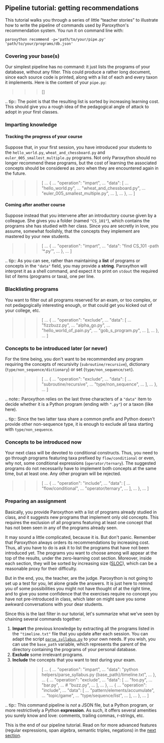 ## Pipeline tutorial: getting recommendations

This tutorial walks you through a series of little “teacher stories” to illustrate how to write the pipeline of commands used by Paroxython's recommendation system. You run it on command line with:

```shell
paroxython recommend -p='path/to/your/pipe.py' 'path/to/your/programs/db.json'
```

### Covering your base(s)

Our simplest pipeline has no command: it just lists the programs of your database, without any
filter. This could produce a rather long document, since each source code is printed, along with a
list of each and every taxon it implements. Here is the content of your `pipe.py`:

>>> []

.. tip::
    The point is that the resulting list is sorted by increasing learning cost. This should give
    you a rough idea of the pedagogical angle of attack to adopt in your first classes.

### Imparting knowledge

#### Tracking the progress of your course

Suppose that, in your first session, you have introduced your students to the `hello_world.py`,
`wheat_and_chessboard.py` and `euler_005_smallest_multiple.py` programs. Not only Paroxython should
no longer recommend these programs, but the cost of learning the associated concepts should be
considered as zero when they are encountered again in the future.

>>> [
...     {
...         "operation": "impart",
...         "data": [
...             "hello_world.py",
...             "wheat_and_chessboard.py",
...             "euler_005_smallest_multiple.py",
...         ],
...     },
... ]

#### Coming after another course

Suppose instead that you intervene after an introductory course given by a colleague. She gives you a
folder (named `"CS_101"`), which contains the programs she has studied with her class. Since you
are secretly in love, you assume, somewhat foolishly, that the concepts they implement are mastered
by your new students.

>>> [
...     {
...         "operation": "impart",
...         "data": "find CS_101 -path '*.py'",
...     },
... ]

.. tip::
    As you can see, rather than maintaining a **list** of programs or concepts in the `"data"`
    field, you may provide a **string**. Paroxython will interpret it as a shell command, and
    expect it to print on `stdout` the required list of items (programs or taxa), one per line.

### Blacklisting programs

You want to filter out all programs reserved for an exam, or too complex, or not pedagogically
interesting enough, or that could get you kicked out of your college, etc.

>>> [
...     {
...         "operation": "exclude",
...         "data": [
...             "fizzbuzz.py",
...             "alpha_go.py",
...             "hello_world_of_pain.py",
...             "gob_s_program.py",
...         ],
...     },
... ]

### Concepts to be introduced later (or never)

For the time being, you don't want to be recommended any program requiring the concepts of
recursivity (`subroutine/recursive`), dictionary (`type/non_sequence/dictionary`) or set
(`type/non_sequence/set`).

>>> [
...     {
...         "operation": "exclude",
...         "data": [
...             "subroutine/recursive",
...             "type/non_sequence",
...         ],
...     },
... ]

.. note::
    Paroxython relies on the last three characters of a `"data"` item to decide whether it is a
    Python program (ending with `".py"`) or a taxon (like here).

.. tip::
    Since the two latter taxa share a common prefix and Python doesn't provide other non-sequence
    type, it is enough to exclude all taxa starting with `type/non_sequence`.

### Concepts to be introduced now

Your next class will be devoted to conditional constructs. Thus, you need to go through programs
featuring taxa prefixed by `flow/conditional` or even, why not, some conditional expressions
(`operator/ternary`). The suggested programs do not necessarily have to implement both concepts at
the same time, but at least one. Any other program will be rejected.

>>> [
...     {
...         "operation": "include",
...         "data": [
...             "flow/conditional",
...             "operator/ternary",
...         ],
...     },
... ]

### Preparing an assignment

Basically, you provide Paroxython with a list of programs already studied in class, and it suggests
new programs that implement only old concepts. This requires the exclusion of all programs
featuring at least one concept that has not been seen in any of the programs already seen.

It may sound a little complicated, because it is. But don't panic. Remember that Paroxython always
orders its recommendations by increasing cost. Thus, all you have to do is ask it to list the
programs that have not been introduced yet. The programs you want to choose among will appear at
the top of the results, under the zero-learning cost section. Moreover, inside each section, they
will be sorted by increasing size ([SLOC](https://en.wikipedia.org/wiki/Source_lines_of_code)),
which can be a reasonable proxy for their difficulty.

But in the end, you, the teacher, are the judge. Paroxython is not going to set up a test for you,
let alone grade the answers. It is just here to remind you of some possibilities you might not have
thought of at the right time, and to give you some confidence that the exercises require no concept
you have not pre-introduced in class, which later on might save you some awkward conversations with
your dear students.

Since this is the last filter in our tutorial, let's summarize what we've seen by chaining several
commands together:

1. **Impart** the previous knowledge by extracting all the programs listed in the `"timeline.txt"`
   file that you update after each session. You can adapt the script
   [`parse_syllabus.py`](https://github.com/laowantong/paroxython/blob/master/paroxython/helpers/parse_syllabus.py)
   to your own needs. If you wish, you can use the `base_path` variable, which represents the
   parent of the directory containing the programs of your personal database.
2. **Exclude** some irrelevant programs.
3. **Include** the concepts that you want to test during your exam.

>>> [
...     {
...         "operation": "impart",
...         "data": "python helpers/parse_syllabus.py {base_path}/timeline.txt",
...     },
...     {
...         "operation": "exclude",
...         "data": [
...             "foo.py",
...             "bar.py",
...             # "buzz.py",
...         ],
...     },
...     {
...         "operation": "include",
...         "data": [
...             "pattern/elements/accumulate",
...             "topic/game",
...             "type/sequence/list",
...         ],
...     },
... ]

.. tip::
    This command pipeline is _not_ a JSON file, but a Python program, or more restrictively a
    Python **expression**. As such, it offers several amenities you surely know and love: comments,
    trailing commas, r-strings, etc.

This is the end of our pipeline tutorial. Read on for more advanced features (regular
expressions, span algebra, semantic triples, negations) in the [next section](#deep-in-the-pipeline).
